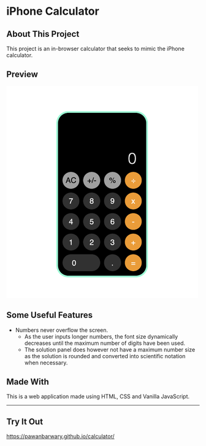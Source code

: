 # iPhone Calculator 

## About This Project
This project is an in-browser calculator that seeks to mimic the iPhone calculator.

## Preview
<img src="img/iphone.png" width=500px> 

## Some Useful Features
- Numbers never overflow the screen.
  - As the user inputs longer numbers, the font size dynamically decreases until the maximum number of digits have been used. 
  - The solution panel does however not have a maximum number size as the solution is rounded and converted into scientific notation when necessary.

## Made With
This is a web application made using HTML, CSS and Vanilla JavaScript. 


---
## Try It Out
https://pawanbarwary.github.io/calculator/
